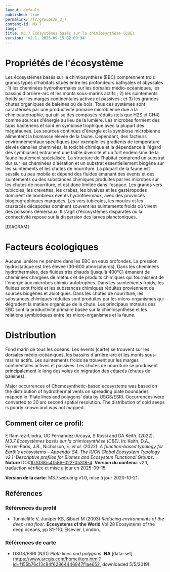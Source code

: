```yaml
---
layout: default
published: true
permalink: /fr/groups/m_3_7
content-id: M3.7
lang: fr
title: M3.7 Écosystèmes basés sur la chimiosynthèse (CBE)
version: 'v2.1, 2025-09-15 02:09:34'
---
```




# Propriétés de l'écosystème
 
Les écosystèmes basés sur la chimiosynthèse (EBC) comprennent trois
grands types d\'habitats situés entre les profondeurs bathyales et
abyssales : 1) les cheminées hydrothermales sur les dorsales
médio-océaniques, les bassins d\'arrière-arc et les monts sous-marins
actifs ; 2) les suintements froids sur les marges continentales actives
et passives ; et 3) les grandes chutes organiques de baleines ou de
bois. Tous ces systèmes sont caractérisés par une productivité primaire
microbienne due à la chimioautotrophie, qui utilise des composés réduits
(tels que H2S et CH4) comme sources d\'énergie au lieu de la lumière.
Les microbes forment des tapis bactériens et sont en symbiose trophique
avec la plupart des mégafaunes. Les sources continues d\'énergie et la
symbiose microbienne alimentent la biomasse élevée de la faune.
Cependant, des facteurs environnementaux spécifiques (par exemple les
gradients de température élevés dans les cheminées, la toxicité chimique
et la dépendance à l\'égard des symbioses) entraînent une faible
diversité et un fort endémisme de la faune hautement spécialisée. La
structure de l\'habitat comprend un substrat dur sur les cheminées
d\'aération et un substrat essentiellement biogène sur les suintements
et les chutes de nourriture. La plupart de la faune est sessile ou peu
mobile et dépend des fluides émanant des évents et des suintements ou
des substances chimiques produites par les microbes sur les chutes de
nourriture, et est donc limitée dans l\'espace. Les grands vers
tubicoles, les crevettes, les crabes, les bivalves et les gastéropodes
dominent de nombreux évents hydrothermaux, avec des provinces
biogéographiques marquées. Les vers tubicoles, les moules et les
crustacés décapodes dominent souvent les suintements froids où vivent
des poissons démersaux. Il s\'agit d\'écosystèmes disparates où la
connectivité repose sur la dispersion des larves planctoniques.

[DIAGRAM]

# Facteurs écologiques
 
Aucune lumière ne pénètre dans les EBC en eaux profondes. La pression
hydrostatique est très élevée (30-600 atmosphères). Dans les cheminées
hydrothermales, des fluides très chauds (jusqu\'à 400°C) émanent de
cheminées chargées de métaux et de produits chimiques qui fournissent de
l\'énergie aux microbes chimio-autotrophes. Dans les suintements froids,
les fluides sont froids et les substances chimiques réduites proviennent
de sources biogènes et abiotiques. Dans les chutes de nourriture, les
substances chimiques réduites sont produites par les micro-organismes
qui dégradent la matière organique de la chute. Les principaux moteurs
des EBC sont la productivité primaire basée sur la chimiosynthèse et les
relations symbiotiques entre les micro-organismes et la faune.
 
# Distribution
 
Fond marin de tous les océans. Les évents (carte) se trouvent sur les
dorsales médio-océaniques, les bassins d\'arrière-arc et les monts
sous-marins actifs. Les suintements froids se trouvent sur les marges
continentales actives et passives. Les chutes de nourriture se
produisent principalement le long des voies de migration des cétacés
(chutes de baleines).

Major occurrences of Chemosynthetic-based ecosystems was based on the distribution of hydrothermal vents on spreading plate boundaries mapped in ‘Plate lines and polygons’ data by USGS/ESRI. Occurrences were converted to 30 arc second spatial resolution. The distribution of cold seeps is poorly known and was not mapped.

## Comment citer ce profil:

E Ramirez-Llodra, UC Fernandez-Arcaya, S Rossi and DA Keith. (2022). *M3.7 Écosystèmes basés sur la chimiosynthèse (CBE)*. In: Keith, D.A., Ferrer-Paris, J.R., Nicholson, E. *et al.* (2022). *A function-based typology for Earth’s ecosystems – Appendix S4. The IUCN Global Ecosystem Typology v2.1: Descriptive profiles for Biomes and Ecosystem Functional Groups*. **Nature** DOI:[10.1038/s41586-022-05318-4](https://doi.org/10.1038/s41586-022-05318-4).
**Version du contenu**: v2.1, traduction vérifiée et mise à jour en 2025-09-15.

**Version de la carte**: M3.7.web.orig v1.0, mise à jour 2020-10-21.

## Références

### Références du profil

* Tunnicliffe V, Juniper KS, Sibuet M  (2003) *Reducing environments of the deep-sea floor*. **Ecosystems of the World** Vol 28 Ecosystems of the deep oceans, pp 81-110. Elsevier, London..

### Références de carte
* USGS/ESRI  (N/D) *Plate lines and polygons*. **NA** [data-set](https://www.arcgis.com/home/item.html?id=f155b76c13c84f62864446847f1ae652, downloaded 5/5/2019).

